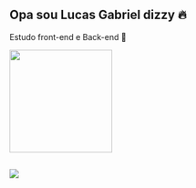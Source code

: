 ## Opa sou Lucas Gabriel dizzy 🔥

Estudo front-end e Back-end 🖤

<div>
<a href="https://github.com/LucasGB1313">
<img height="180em" src="https://git.hub-readme-stats.vercel.app/api?username=LucasGB1313&show_icons=true&theme=dark&include_all_commits=true&count_private-true"/>
</div>

##

<div><a href="https://www.instagram.com/lucasgb13/" target="_blank"><img src="https://img.shields.io/badge/-Instagram-%23E4405F?style=for-the-badge&logo=instagram&logoColor=white"target="_blank"></a>  
</div>
